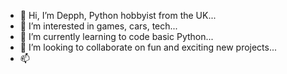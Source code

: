 - 👋 Hi, I’m Depph, Python hobbyist from the UK...
- 👀 I’m interested in games, cars, tech...
- 🌱 I’m currently learning to code basic Python...
- 💞️ I’m looking to collaborate on fun and exciting new projects...
- 📫 

<!---
Depph/Depph is a ✨ special ✨ repository because its `README.md` (this file) appears on your GitHub profile.
You can click the Preview link to take a look at your changes.
--->
